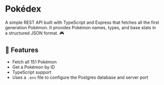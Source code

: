 # Pokédex

A simple REST API built with TypeScript and Express that fetches all the first generation Pokémon. It provides Pokémon names, types, and base stats in a structured JSON format. 🎮

## 🚀 Features

- Fetch all 151 Pokémon
- Get a Pokémon by ID
- TypeScript support
- Uses a `.env` file to configure the Postgres database and server port

